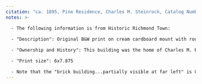 ```yaml
---
citation: "ca. 1895, Pine Residence, Charles M. Steinrock, Catalog Number PH01.1599, Staten Island Historical Society, Historic Richmond Town, [historicrichmondtown.org](https://www.historicrichmondtown.org)." 
notes: >-

  - The following information is from Historic Richmond Town:
  
  - "Description": Original B&W print on cream cardboard mount with rounded corners and gold beveled edges. Front view of a two-story wooden house with two-story porch, spring eave roof, and clapboard siding. There is a picket fence in front of the house. Several steps lead up to the first-floor porch, which has vines growing on both sides. Both porches have narrow Doric style columns and railing with flat, shaped balusters. At right, a picket fence with an open gate leads into an area at the side of the house. A brick building is partially visible at far left. Handwritten inscription on reverse of mount: "Pine Residence / W.N.B. S.I. N.Y." Stamped inscription on reverse of mount: "C.M. STEINROCK, / BIRDSBORO, / BERKS CO., PA.

  - "Ownership and History": This building was the home of Charles M. Pine and family in West New Brighton, Staten Island; it was previously the Swan Hotel. Mr. Pine and his son C. Theodore Pine operated a grocery and dry goods store on Richmond Terrace in West New Brighton. ..."

  - "Print size": 6x7.875

  - Note that the "brick building...partially visible at far left" is Charles Pine's grocery store, known at different times as Pine Hillyer & Co. and C. M. Pine & Son, where both Edward Mills and Bartlett Brown worked in the 1850's.
---
```



